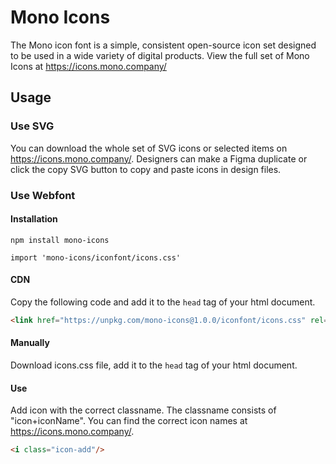 # Mono Icons

The Mono icon font is a simple, consistent open-source icon set designed to be used in a wide variety of digital products.
View the full set of Mono Icons at https://icons.mono.company/

## Usage

### Use SVG

You can download the whole set of SVG icons or selected items on https://icons.mono.company/.
Designers can make a Figma duplicate or click the copy SVG button to copy and paste icons in design files.

### Use Webfont

#### Installation
```shell
npm install mono-icons
```
```shell
import 'mono-icons/iconfont/icons.css'
```

#### CDN
Copy the following code and add it to the `head` tag of your html document.
```html
<link href="https://unpkg.com/mono-icons@1.0.0/iconfont/icons.css" rel="stylesheet">
```

#### Manually
Download icons.css file, add it to the `head` tag of your html document.

#### Use
Add icon with the correct classname. The classname consists of "icon+iconName". You can find the correct icon names at https://icons.mono.company/.

```html
<i class="icon-add"/>
```






